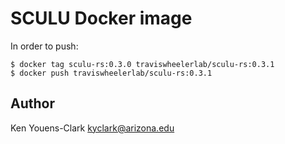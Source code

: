 # SCULU Docker image

In order to push:

```
$ docker tag sculu-rs:0.3.0 traviswheelerlab/sculu-rs:0.3.1
$ docker push traviswheelerlab/sculu-rs:0.3.1
```

## Author

Ken Youens-Clark <kyclark@arizona.edu>
